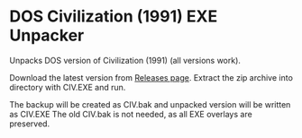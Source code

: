 # DOS Civilization (1991) EXE Unpacker

<p>Unpacks DOS version of Civilization (1991) (all versions work).</p>
<p>Download the latest version from <a href="https://github.com/rajko-horvat/CivUnpack/releases" target="_blank">Releases page</a>. 
Extract the zip archive into directory with CIV.EXE and run.</p>
<p>The backup will be created as CIV.bak and unpacked version will be written as CIV.EXE
The old CIV.bak is not needed, as all EXE overlays are preserved.</p>